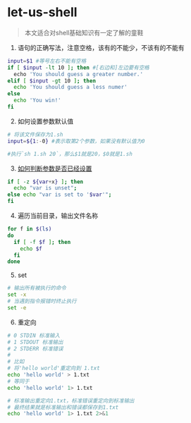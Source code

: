# let-us-shell

> 本文适合对shell基础知识有一定了解的童鞋

1. 语句的正确写法，注意空格，该有的不能少，不该有的不能有

```bash
input=$1 #等号左右不能有空格
if [ $input -lt 10 ]; then #[右边和]左边要有空格
  echo 'You should guess a greater number.'
elif [ $input -gt 10 ]; then
  echo 'You should guess a less numer'
else 
  echo 'You win!'
fi
```

2. 如何设置参数默认值

```bash
# 将该文件保存为1.sh
input=${1:-0} #表示取第2个参数，如果没有默认值为0

#执行`sh 1.sh 20`，那么$1就是20，$0就是1.sh
```



3. [如何判断参数是否已经设置](https://stackoverflow.com/questions/3601515/how-to-check-if-a-variable-is-set-in-bash)

```bash
if [ -z ${var+x} ]; then 
  echo "var is unset"; 
else echo "var is set to '$var'"; 
fi
```

4. 遍历当前目录，输出文件名称

```bash
for f in $(ls)
do
  if [ -f $f ]; then
    echo $f
  fi
done
```

5. set

```bash
# 输出所有被执行的命令
set -x
# 当遇到指令报错时终止执行
set -e
```

6. 重定向

```bash
# 0 STDIN 标准输入
# 1 STDOUT 标准输出
# 2 STDERR 标准错误
#
# 比如
# 将'hello world'重定向到 1.txt
echo 'hello world' > 1.txt
# 等同于
echo 'hello world' 1> 1.txt

# 标准输出重定向1.txt，标准错误重定向到标准输出
# 最终结果就是标准输出和错误都保存到1.txt
echo 'hello world' 1> 1.txt 2>&1
```
